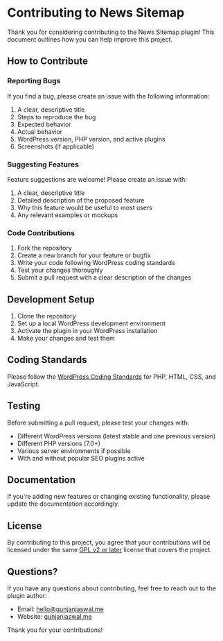 # Contributing to News Sitemap

Thank you for considering contributing to the News Sitemap plugin! This document outlines how you can help improve this project.

## How to Contribute

### Reporting Bugs

If you find a bug, please create an issue with the following information:

1. A clear, descriptive title
2. Steps to reproduce the bug
3. Expected behavior
4. Actual behavior
5. WordPress version, PHP version, and active plugins
6. Screenshots (if applicable)

### Suggesting Features

Feature suggestions are welcome! Please create an issue with:

1. A clear, descriptive title
2. Detailed description of the proposed feature
3. Why this feature would be useful to most users
4. Any relevant examples or mockups

### Code Contributions

1. Fork the repository
2. Create a new branch for your feature or bugfix
3. Write your code following WordPress coding standards
4. Test your changes thoroughly
5. Submit a pull request with a clear description of the changes

## Development Setup

1. Clone the repository
2. Set up a local WordPress development environment
3. Activate the plugin in your WordPress installation
4. Make your changes and test them

## Coding Standards

Please follow the [WordPress Coding Standards](https://developer.wordpress.org/coding-standards/wordpress-coding-standards/) for PHP, HTML, CSS, and JavaScript.

## Testing

Before submitting a pull request, please test your changes with:

- Different WordPress versions (latest stable and one previous version)
- Different PHP versions (7.0+)
- Various server environments if possible
- With and without popular SEO plugins active

## Documentation

If you're adding new features or changing existing functionality, please update the documentation accordingly.

## License

By contributing to this project, you agree that your contributions will be licensed under the same [GPL v2 or later](https://www.gnu.org/licenses/gpl-2.0.html) license that covers the project.

## Questions?

If you have any questions about contributing, feel free to reach out to the plugin author:

- Email: hello@gunjanjaswal.me
- Website: [gunjanjaswal.me](https://gunjanjaswal.me)

Thank you for your contributions!
